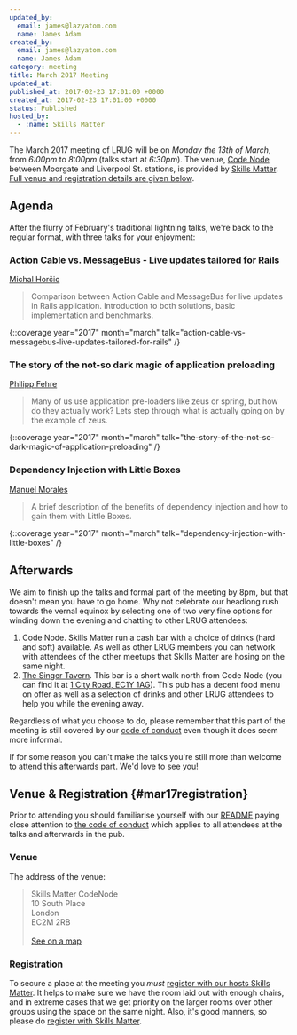 ```yaml
---
updated_by:
  email: james@lazyatom.com
  name: James Adam
created_by:
  email: james@lazyatom.com
  name: James Adam
category: meeting
title: March 2017 Meeting
updated_at:
published_at: 2017-02-23 17:01:00 +0000
created_at: 2017-02-23 17:01:00 +0000
status: Published
hosted_by:
  - :name: Skills Matter
---
```


The March 2017 meeting of LRUG will be on *Monday the 13th of March*,
from _6:00pm_ to _8:00pm_ (talks start at _6:30pm_).  The venue, [Code
Node](https://skillsmatter.com/locations/264-skills-matter-codenode) between
Moorgate and Liverpool St. stations, is provided by [Skills
Matter](http://www.skillsmatter.com).  [Full venue and registration details are
given below](#mar17registration).

## Agenda

After the flurry of February's traditional lightning talks, we're back to the
regular format, with three talks for your enjoyment:

### Action Cable vs. MessageBus - Live updates tailored for Rails

[Michal Horčic](https://twitter.com/mousse85)

> Comparison between Action Cable and MessageBus for live updates in Rails
> application. Introduction to both solutions, basic implementation and benchmarks.

{::coverage year="2017" month="march" talk="action-cable-vs-messagebus-live-updates-tailored-for-rails" /}

### The story of the not-so dark magic of application preloading

[Philipp Fehre](https://twitter.com/ischi)

> Many of us use application pre-loaders like zeus or spring, but how do they
> actually work? Lets step through what is actually going on by the example of zeus.

{::coverage year="2017" month="march" talk="the-story-of-the-not-so-dark-magic-of-application-preloading" /}

### Dependency Injection with Little Boxes

[Manuel Morales](https://twitter.com/manuelmorales)

> A brief description of the benefits of dependency injection and how to gain
> them with Little Boxes.

{::coverage year="2017" month="march" talk="dependency-injection-with-little-boxes" /}

## Afterwards

We aim to finish up the talks and formal part of the meeting by 8pm, but that
doesn't mean you have to go home.  Why not celebrate our headlong rush towards
the vernal equinox by selecting one of two very fine options for winding down
the evening and chatting to other LRUG attendees:

1. Code Node.  Skills Matter run a cash bar with a
   choice of drinks (hard and soft) available.  As well as other LRUG members
   you can network with attendees of the other meetups that Skills Matter are
   hosing on the same night.
2. [The Singer Tavern](http://singertavern.com/).  This bar is a short walk
   north from Code Node (you can find it at [1 City Road, EC1Y
   1AG](https://goo.gl/maps/w9kPu)).  This pub has a decent food menu on offer
   as well as a selection of drinks and other LRUG attendees to help you
   while the evening away.

Regardless of what you choose to do, please remember that this part of the
meeting is still covered by our [code of
conduct](http://readme.lrug.org/#code-of-condut) even though it does seem more
informal.

If for some reason you can't make the talks you're still more than welcome to
attend this afterwards part.  We'd love to see you!

## Venue & Registration {#mar17registration}

Prior to attending you should familiarise yourself with our
[README](http://readme.lrug.org/) paying close attention to [the code of
conduct](http://readme.lrug.org/#code-of-conduct) which applies to
all attendees at the talks and afterwards in the pub.

### Venue

The address of the venue:

> Skills Matter CodeNode<br/>10 South Place<br/>London<br/>EC2M 2RB<br/><br/>[See on a map](https://goo.gl/maps/ONJT4)

### Registration

To secure a place at the meeting you *must* [register with our hosts
Skills Matter][skills-matter-event].  It helps to
make sure we have the room laid out with enough chairs, and in extreme cases
that we get priority on the larger rooms over other groups using the space on
the same night.  Also, it's good manners, so please do [register with Skills
Matter][skills-matter-event].


[skills-matter-event]: https://skillsmatter.com/meetups/9151-london-ruby-march-meetup

